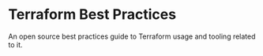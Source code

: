 # Terraform Best Practices

An open source best practices guide to Terraform usage and tooling related to it.
